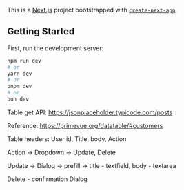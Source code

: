 This is a [Next.js](https://nextjs.org/) project bootstrapped with [`create-next-app`](https://github.com/vercel/next.js/tree/canary/packages/create-next-app).

## Getting Started

First, run the development server:

```bash
npm run dev
# or
yarn dev
# or
pnpm dev
# or
bun dev
```

Table get API: https://jsonplaceholder.typicode.com/posts

Reference: https://primevue.org/datatable/#customers

Table headers: User id, Title, body, Action

Action -> Dropdown -> Update, Delete

Update -> Dialog -> prefill -> title - textfield, body - textarea

Delete - confirmation Dialog 
